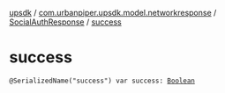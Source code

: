 [upsdk](../../index.md) / [com.urbanpiper.upsdk.model.networkresponse](../index.md) / [SocialAuthResponse](index.md) / [success](./success.md)

# success

`@SerializedName("success") var success: `[`Boolean`](https://kotlinlang.org/api/latest/jvm/stdlib/kotlin/-boolean/index.html)